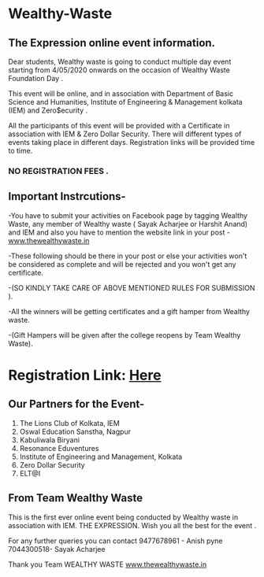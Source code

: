 # Wealthy-Waste
## The Expression online event information.

Dear students,
Wealthy waste is going to conduct multiple day event starting from 4/05/2020 onwards on the occasion of Wealthy Waste Foundation Day .

This event will be online, and in association with Department of Basic Science  and Humanities,  Institute of Engineering & Management kolkata (IEM) and Zero$ecurity .

All the participants of this event will be provided with a Certificate in association with IEM & Zero Dollar Security. There will different types of events taking place in different days. Registration links will be provided time to time. 

### NO REGISTRATION FEES . 

## Important Instrcutions-

-You have to submit your activities on Facebook page  by tagging Wealthy Waste, any member of Wealthy waste ( Sayak Acharjee or Harshit Anand) and IEM and also you have to mention the website link in your post - www.thewealthywaste.in 

-These following should be there in your post or else your activities won't be considered as complete and will be rejected and you won't get any certificate.

-(SO KINDLY TAKE CARE OF ABOVE MENTIONED RULES FOR SUBMISSION ).

-All the winners will be getting certificates and a gift hamper from Wealthy waste.

-(Gift Hampers will be given after the college reopens by Team Wealthy Waste).

# Registration Link: [Here](https://forms.gle/rF6JFcNoUmoKRtZR7)

## Our Partners for the Event-
1. The Lions Club of Kolkata, IEM
2. Oswal Education Sanstha, Nagpur
3. Kabuliwala Biryani
4. Resonance Eduventures
5. Institute of Engineering and Management, Kolkata
6. Zero Dollar Security
7. ELT@I


## From Team Wealthy Waste
This is the first ever online event being conducted by Wealthy waste in association with IEM.
THE EXPRESSION.
Wish you all the best for the event .

For any further queries you can contact 
9477678961 - Anish pyne
7044300518- Sayak Acharjee

Thank you 
Team WEALTHY WASTE
www.thewealthywaste.in
